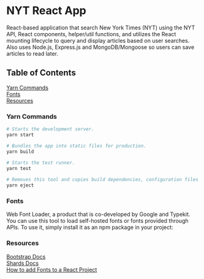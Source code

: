 # NYT React App

React-based application that search New York Times (NYT) using the NYT API, React components, helper/util functions, and utilizes the React mounting lifecycle to query and display articles based on user searches. Also uses Node.js, Express.js and MongoDB/Mongoose so users can save articles to read later.

## Table of Contents

[Yarn Commands](#yarn-commands)<br>
[Fonts](#fonts)<br>
[Resources](#resources)

### Yarn Commands

```bash
# Starts the development server.
yarn start

# Bundles the app into static files for production.
yarn build
    
# Starts the test runner.
yarn test

# Removes this tool and copies build dependencies, configuration files and scripts into the app directory. If you do this, you can’t go back!
yarn eject
```

### Fonts

Web Font Loader, a product that is co-developed by Google and Typekit. You can use this tool to load self-hosted fonts or fonts provided through APIs. To use it, simply install it as an npm package in your project:

### Resources

[Bootstrap Docs](https://getbootstrap.com/docs/4.0/getting-started/introduction/)<br>
[Shards Docs](https://designrevision.com/docs/shards/)<br>
[How to add Fonts to a React Project](https://scotch.io/@micwanyoike/how-to-add-fonts-to-a-react-project)